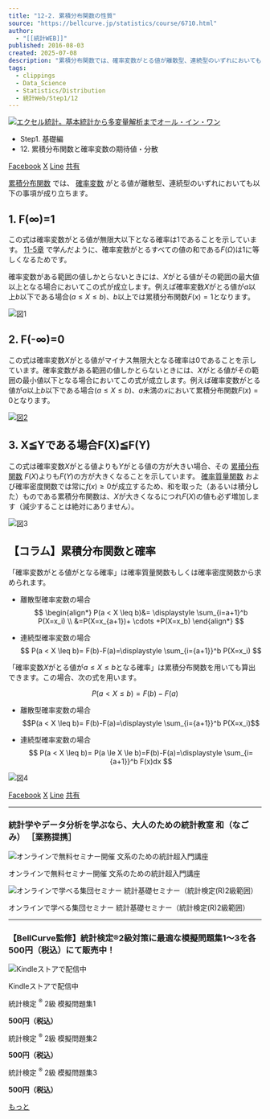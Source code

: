 ```yaml
---
title: "12-2. 累積分布関数の性質"
source: "https://bellcurve.jp/statistics/course/6710.html"
author:
  - "[[統計WEB]]"
published: 2016-08-03
created: 2025-07-08
description: "累積分布関数では、確率変数がとる値が離散型、連続型のいずれにおいても以下の事項が成り立ちます。 1. F(∞)=1 この式は確率変数がとる値が無限大以下となる確率は1であることを示しています。11-5章で学んだように、確 … 続きを読む 12-2. 累積分布関数の性質"
tags:
  - clippings
  - Data_Science
  - Statistics/Distribution
  - 統計Web/Step1/12
---
```

[![エクセル統計。基本統計から多変量解析までオール・イン・ワン](https://bellcurve.jp/statistics/wp-content/uploads/2024/09/statistics02_a_ver3.png "エクセル統計。基本統計から多変量解析までオール・イン・ワン")](https://bellcurve.jp/ex/)

- Step1. 基礎編
- 12\. 累積分布関数と確率変数の期待値・分散

[Facebook](https://bellcurve.jp/#facebook "Facebook") [X](https://bellcurve.jp/#x "X") [Line](https://bellcurve.jp/#line "Line") [共有](https://www.addtoany.com/share#url=https%3A%2F%2Fbellcurve.jp%2Fstatistics%2Fcourse%2F6710.html&title=12-2.%20%E7%B4%AF%E7%A9%8D%E5%88%86%E5%B8%83%E9%96%A2%E6%95%B0%E3%81%AE%E6%80%A7%E8%B3%AA)

[累積分布関数](https://bellcurve.jp/statistics/course/6708.html) では、 [確率変数](https://bellcurve.jp/statistics/glossary/807.html) がとる値が離散型、連続型のいずれにおいても以下の事項が成り立ちます。

## 1\. F(∞)=1

この式は確率変数がとる値が無限大以下となる確率は1であることを示しています。 [11-5章](https://bellcurve.jp/statistics/course/6604.html) で学んだように、確率変数がとるすべての値の和である$F(\Omega)$は1に等しくなるためです。

確率変数がある範囲の値しかとらないときには、$X$がとる値がその範囲の最大値以上となる場合においてこの式が成立します。例えば確率変数$X$がとる値が$a$以上$b$以下である場合$(a \le X \le b)$、$b$以上では累積分布関数$F(x)=1$となります。

![図1](https://bellcurve.jp/statistics/wp-content/uploads/2016/08/795316b92fc766b0181f6fef074f03fa-1.png)

## 2\. F(-∞)=0

この式は確率変数$X$がとる値がマイナス無限大となる確率は0であることを示しています。確率変数がある範囲の値しかとらないときには、$X$がとる値がその範囲の最小値以下となる場合においてこの式が成立します。例えば確率変数がとる値が$a$以上$b$以下である場合$(a \le X \le b)$、$a$未満の$x$において累積分布関数$F(x)= 0$となります。

[![図2](https://bellcurve.jp/statistics/wp-content/uploads/2016/08/795316b92fc766b0181f6fef074f03fa-19.png)](https://bellcurve.jp/statistics/wp-content/uploads/2016/08/795316b92fc766b0181f6fef074f03fa-19.png)

## 3\. X≦Yである場合F(X)≦F(Y)

この式は確率変数$X$がとる値よりも$Y$がとる値の方が大きい場合、その [累積分布関数](https://bellcurve.jp/statistics/glossary/11196.html) $F(X)$よりも$F(Y)$の方が大きくなることを示しています。 [確率質量関数](https://bellcurve.jp/statistics/glossary/11191.html) および確率密度関数では常に$f(x) \ge 0$が成立するため、和を取った（あるいは積分した）ものである累積分布関数は、$X$が大きくなるにつれ$F(X)$の値も必ず増加します（減少することは絶対にありません）。

![図3](https://bellcurve.jp/statistics/wp-content/uploads/2016/08/c8856789ec11ab8b1013037cef6929f9-4.png)

## 【コラム】累積分布関数と確率

「確率変数がとる値がとなる確率」は確率質量関数もしくは確率密度関数から求められます。

- 離散型確率変数の場合
$$
\begin{align*} 
P(a < X \leq b)&= \displaystyle \sum_{i=a+1}^b P(X=x_i) \\ 
&=P(X=x_{a+1})+ \cdots +P(X=x_b) 
\end{align*} 
$$
<!-- ![ \begin{eqnarray*} P(a < X \leq b)&=& \displaystyle \sum_{i=a+1}^b P(X=x_i) \\ &=&P(X=x_{a+1})+ \cdots +P(X=x_b) \end{eqnarray*} ](https://bellcurve.jp/statistics/wp-content/ql-cache/quicklatex.com-77c6ccb198f87a68bad3d8ba73768317_l3.svg "Rendered by QuickLaTeX.com") -->

- 連続型確率変数の場合
$$
P(a < X \leq b)= F(b)-F(a)=\displaystyle \sum_{i={a+1}}^b P(X=x_i)
$$


「確率変数$X$がとる値が$a \le X \le b$となる確率」は累積分布関数を用いても算出できます。この場合、次の式を用います。

$$ P(a < X \leq b)= F(b)-F(a) $$

- 離散型確率変数の場合
$$P(a < X \leq b)= F(b)-F(a)=\displaystyle \sum_{i={a+1}}^b P(X=x_i)$$
<!-- ![ P(a < X \leq b)= F(b)-F(a)=\displaystyle \sum_{i={a+1}}^b P(X=x_i) ](https://bellcurve.jp/statistics/wp-content/ql-cache/quicklatex.com-c9d56eea05c487af42ad4e6bb3e7535a_l3.svg "Rendered by QuickLaTeX.com") -->

- 連続型確率変数の場合
$$
P(a < X \leq b)= P(a \le X \le b)=F(b)-F(a)=\displaystyle \sum_{i={a+1}}^b F(x)dx
$$

![図4](https://bellcurve.jp/statistics/wp-content/uploads/2016/08/3a4f695a458cb0ac0aceaa2eb13ac2dd-1.png)

[Facebook](https://bellcurve.jp/#facebook "Facebook") [X](https://bellcurve.jp/#x "X") [Line](https://bellcurve.jp/#line "Line") [共有](https://www.addtoany.com/share#url=https%3A%2F%2Fbellcurve.jp%2Fstatistics%2Fcourse%2F6710.html&title=12-2.%20%E7%B4%AF%E7%A9%8D%E5%88%86%E5%B8%83%E9%96%A2%E6%95%B0%E3%81%AE%E6%80%A7%E8%B3%AA)

---

### 統計学やデータ分析を学ぶなら、大人のための統計教室 和（なごみ） ［業務提携］

![オンラインで無料セミナー開催 文系のための統計超入門講座](https://bellcurve.jp/statistics/wp-content/uploads/2025/05/toukeicyounyumon.png)

オンラインで無料セミナー開催 文系のための統計超入門講座

![オンラインで学べる集団セミナー 統計基礎セミナー（統計検定(R)2級範囲）](https://bellcurve.jp/statistics/wp-content/uploads/2025/05/toukeikiso.png)

オンラインで学べる集団セミナー 統計基礎セミナー（統計検定(R)2級範囲）

---

### 【BellCurve監修】統計検定®2級対策に最適な模擬問題集1～3を各500円（税込）にて販売中！

![Kindleストアで配信中](https://bellcurve.jp/statistics/wp-content/uploads/2018/07/bnr_kindle.png)

Kindleストアで配信中

統計検定 <sup>®</sup> 2級 模擬問題集1

**500円（税込）**  

統計検定 <sup>®</sup> 2級 模擬問題集2

**500円（税込）**  

統計検定 <sup>®</sup> 2級 模擬問題集3

**500円（税込）**  

[もっと](https://bellcurve.jp/statistics/course/#addtoany "すべてを表示")